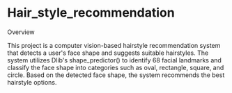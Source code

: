 # Hair_style_recommendation
Overview

This project is a computer vision-based hairstyle recommendation system that detects a user's face shape and suggests suitable hairstyles. The system utilizes Dlib's shape_predictor() to identify 68 facial landmarks and classify the face shape into categories such as oval, rectangle, square, and circle. Based on the detected face shape, the system recommends the best hairstyle options.
